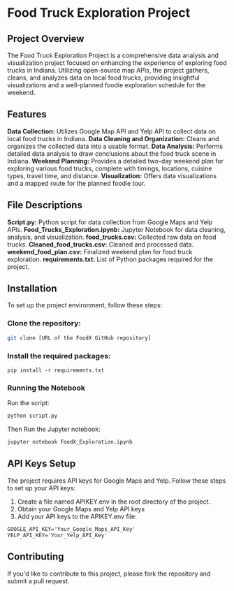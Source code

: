 # Food Truck Exploration Project

## Project Overview

The Food Truck Exploration Project is a comprehensive data analysis and visualization project focused on enhancing the experience of exploring food trucks in Indiana. Utilizing open-source map APIs, the project gathers, cleans, and analyzes data on local food trucks, providing insightful visualizations and a well-planned foodie exploration schedule for the weekend.

## Features

**Data Collection:** Utilizes Google Map API and Yelp API to collect data on local food trucks in Indiana.
**Data Cleaning and Organization:** Cleans and organizes the collected data into a usable format.
**Data Analysis:** Performs detailed data analysis to draw conclusions about the food truck scene in Indiana.
**Weekend Planning:** Provides a detailed two-day weekend plan for exploring various food trucks, complete with timings, locations, cuisine types, travel time, and distance.
**Visualization:** Offers data visualizations and a mapped route for the planned foodie tour.

## File Descriptions

**Script.py:** Python script for data collection from Google Maps and Yelp APIs.
**Food_Trucks_Exploration.ipynb:** Jupyter Notebook for data cleaning, analysis, and visualization.
**food_trucks.csv:** Collected raw data on food trucks.
**Cleaned_food_trucks.csv:** Cleaned and processed data.
**weekend_food_plan.csv:** Finalized weekend plan for food truck exploration.
**requirements.txt:** List of Python packages required for the project.

## Installation

To set up the project environment, follow these steps:

### Clone the repository:
```bash
git clone [URL of the FoodX GitHub repository]
```

### Install the required packages:
```
pip install -r requirements.txt
```

### Running the Notebook

Run the script:

```bash
python script.py
```

Then Run the Jupyter notebook:

```bash
jupyter notebook FoodX_Exploration.ipynb
```

## API Keys Setup
The project requires API keys for Google Maps and Yelp. Follow these steps to set up your API keys:

1. Create a file named APIKEY.env in the root directory of the project.
2. Obtain your Google Maps and Yelp API keys
3. Add your API keys to the APIKEY.env file:
```
GOOGLE_API_KEY='Your_Google_Maps_API_Key'
YELP_API_KEY='Your_Yelp_API_Key'
```

## Contributing

If you'd like to contribute to this project, please fork the repository and submit a pull request.
